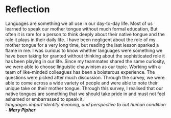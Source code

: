 <h1>Reflection</h1>
Languages are something we all use in our day-to-day life. Most of us learned to speak our mother tongue without much formal education, But often it is rare for a person to think deeply about their native tongue and the role it plays in their daily life. I have been negligent about the role of my mother tongue for a very long time, but reading the last lesson sparked a flame in me. I was curious to know whether languages were something we have been taking for granted without thinking about the sophisticated role it has been playing in our life. Since my teammates shared the same curiosity, we were able to choose linguistic chauvinism as our topic. Working with a team of like-minded colleagues has been a boisterous experience. The questions were picked after much discussion. Through the survey, we were able to come across a wide variety of people and were able to note their unique take on their mother tongue. Through this survey, I realised that our native tongues are something that we should take pride in and must not feel ashamed or embarrassed to speak it.
<br>
<i>languages impart identity meaning, and perspective to out human condition - <b>Mary Pipher</b></i>
